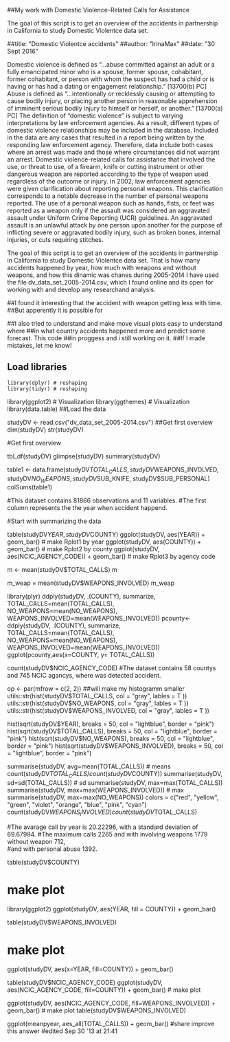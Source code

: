 ##My work with Domestic Violence-Related Calls for Assistance

 The goal of this script is to get an overview of the accidents in partnership in California to study Domestic Violentce data set. 

##title: "Domestic Violentce accidents"
##author: "IrinaMax"
##date: "30 Sept 2016"

 Domestic violence is defined as “...abuse committed against an adult or a fully emancipated minor who is a spouse, former spouse, cohabitant, former cohabitant, or person with whom the suspect has had a child or is having or has had a dating or engagement relationship.” [13700(b) PC]
 Abuse is defined as “...intentionally or recklessly causing or attempting to cause bodily injury, or placing another person in reasonable apprehension of imminent serious bodily injury to himself or herself, or another.” [13700(a) PC]
 The definition of “domestic violence” is subject to varying interpretations by law enforcement agencies. As a result, different types of domestic violence relationships may be included in the database.
 Included in the data are any cases that resulted in a report being written by the responding law enforcement agency. Therefore, data include both cases where an arrest was made and those where circumstances did not warrant an arrest.
Domestic violence-related calls for assistance that involved the use, or threat to use, of a firearm, knife or cutting instrument or other dangerous weapon are reported according to the type of weapon used regardless of the outcome or injury.
 In 2002, law enforcement agencies were given clarification about reporting personal weapons. This clarification corresponds to a notable decrease in the number of personal weapons reported. The use of a personal weapon such as hands, fists, or feet was reported as a weapon only if the assault was considered an aggravated assault under Uniform Crime Reporting (UCR) guidelines. An aggravated assault is an unlawful attack by one person upon another for the purpose of inflicting severe or aggravated bodily injury, such as broken bones, internal injuries, or cuts requiring stitches.


  
  The goal of this script is to get an overview of the accidents in partnership in California
to study Domestic Violentce data set. That is how many accidents happened by year, 
how much with weapons and without weapons, and how this dinamic was chanes during 2005-2014
I have used the file dv_data_set_2005-2014.csv, which I found online and its open for 
working with and develop any researchand analysis.

##I found it interesting that the accident with weapon getting less with time. 
##But apperently it is possible for

##I also tried to understand  and make move visual plots easy to understand where 
##in what country accidents happened more and predict some forecast. This code 
##in proggess and i still working on it. 
##If I made mistakes, let me know!
  
##  Load libraries

    library(dplyr) # reshaping
    library(tidyr) # reshaping
   library(ggplot2) # Visualization
   library(ggthemes) # Visualization
   library(data.table)
   ##Load the data

studyDV <- read.csv("dv_data_set_2005-2014.csv")
##Get first overview
dim(studyDV)
str(studyDV)

#Get first overview

tbl_df(studyDV)
glimpse(studyDV)
summary(studyDV)

table1 <- data.frame(studyDV$TOTAL_CALLS, studyDV$WEAPONS_INVOLVED, studyDV$NO_WEAPONS,
                     studyDV$SUB_KNIFE, studyDV$SUB_PERSONAL)      
colSums(table1)


#This dataset contains 81866 observations and 11 variables. 
#The first column represents the the year when accident happend.

#Start with summarizing the data

table(studyDV$YEAR, studyDV$COUNTY)
ggplot(studyDV, aes(YEAR)) + geom_bar() # make Rplot1 by year
ggplot(studyDV, aes(COUNTY)) + geom_bar() # make Rplot2 by county
ggplot(studyDV, aes(NCIC_AGENCY_CODE)) + geom_bar()  # make Rplot3 by agency code

m <- mean(studyDV$TOTAL_CALLS)
m

m_weap = mean(studyDV$WEAPONS_INVOLVED)
m_weap


library(plyr)
ddply(studyDV, .(COUNTY), summarize,  TOTAL_CALLS=mean(TOTAL_CALLS), 
      NO_WEAPONS=mean(NO_WEAPONS), WEAPONS_INVOLVED=mean(WEAPONS_INVOLVED))
pcounty<- ddply(studyDV, .(COUNTY), summarize,  TOTAL_CALLS=mean(TOTAL_CALLS), 
                NO_WEAPONS=mean(NO_WEAPONS), WEAPONS_INVOLVED=mean(WEAPONS_INVOLVED))
ggplot(pcounty,aes(x=COUNTY, y= TOTAL_CALLS))

count(studyDV$NCIC_AGENCY_CODE)
#The dataset contains 58 countys and 745 NCIC agancys, where was detected accident.

op <- par(mfrow = c(2, 2)) ##will make my histogramm smaller
utils::str(hist(studyDV$TOTAL_CALLS, col = "gray", lables = T ))
utils::str(hist(studyDV$NO_WEAPONS, col = "gray", lables = T ))
utils::str(hist(studyDV$WEAPONS_INVOLVED, col = "gray", lables = T ))

hist(sqrt(studyDV$YEAR), breaks = 50, col = "lightblue", border = "pink")
hist(sqrt(studyDV$TOTAL_CALLS), breaks = 50, col = "lightblue", border = "pink")
hist(sqrt(studyDV$NO_WEAPONS), breaks = 50, col = "lightblue", border = "pink") 
hist(sqrt(studyDV$WEAPONS_INVOLVED), breaks = 50, col = "lightblue", border = "pink")

summarise(studyDV, avg=mean(TOTAL_CALLS)) # means
count(studyDV$TOTAL_CALLS/count(studyDV$COUNTY))
summarise(studyDV, sd=sd(TOTAL_CALLS)) # sd
summarise(studyDV, max=max(TOTAL_CALLS))
summarise(studyDV, max=max(WEAPONS_INVOLVED)) # max
summarise(studyDV, max=max(NO_WEAPONS))
colors = c("red", "yellow", "green", "violet", "orange", 
           "blue", "pink", "cyan")
count(studyDV$WEAPONS_INVOLVED)
count(studyDV$TOTAL_CALLS)

#The avarage call by year is 20.22296, with a standard deviation of 69.67994.
#The  maximum calls  2265 and with involving weapons 1779 without weapon 712,\
#and with personal abuse 1392.

table(studyDV$COUNTY)
# make plot

library(ggplot2)
ggplot(studyDV, aes(YEAR, fill = COUNTY)) + geom_bar()

table(studyDV$WEAPONS_INVOLVED)
# make plot
ggplot(studyDV, aes(x=YEAR, fill=COUNTY)) + geom_bar() 


table(studyDV$NCIC_AGENCY_CODE)
ggplot(studyDV, aes(NCIC_AGENCY_CODE, fill=COUNTY)) + geom_bar() # make plot

ggplot(studyDV, aes(NCIC_AGENCY_CODE, fill=WEAPONS_INVOLVED)) + geom_bar() # make plot
table(studyDV$WEAPONS_INVOLVED)

ggplot(meanpyear, aes_all(TOTAL_CALLS)) + geom_bar()
#share improve this answer
#edited Sep 30 '13 at 21:41
